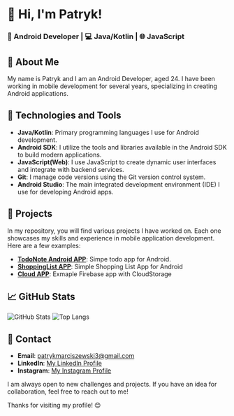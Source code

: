 # 👋 Hi, I'm Patryk!

### 📱 Android Developer | 💻 Java/Kotlin | 🌐 JavaScript

## 📄 About Me

My name is Patryk and I am an Android Developer, aged 24. I have been working in mobile development for several years, specializing in creating Android applications.
## 🔧 Technologies and Tools

- **Java/Kotlin**: Primary programming languages I use for Android development.
- **Android SDK**: I utilize the tools and libraries available in the Android SDK to build modern applications.
- **JavaScript(Web)**: I use JavaScript to create dynamic user interfaces and integrate with backend services.
- **Git**: I manage code versions using the Git version control system.
- **Android Studio**: The main integrated development environment (IDE) I use for developing Android apps.

## 🚀 Projects

In my repository, you will find various projects I have worked on. Each one showcases my skills and experience in mobile application development. Here are a few examples:

- [**TodoNote Android APP**](https://github.com/PatrykMCoder/Todo): Simpe todo app for Android.
- [**ShoppingList APP**](https://github.com/PatrykMCoder/ShoppingList): Simple Shopping List App for Android
- [**Cloud APP**](https://github.com/PatrykMCoder/CloudApp): Exmaple Firebase app with CloudStorage

## 📈 GitHub Stats

![GitHub Stats](https://github-readme-stats.vercel.app/api?username=PatrykMCoder&show_icons=true&theme=radical)
![Top Langs](https://github-readme-stats.vercel.app/api/top-langs/?username=PatrykMCoder&layout=compact&theme=radical)

## 🌟 Contact

- **Email**: [patrykmarciszewski3@gmail.com](mailto:patrykmarciszewski3@gmail.com)
- **LinkedIn**: [My LinkedIn Profile](https://www.linkedin.com/in/patryk-marciszewski)
- **Instagram**: [My Instagram Profile](https://www.instagram.com/patryk_programmer/)

I am always open to new challenges and projects. If you have an idea for collaboration, feel free to reach out to me!

Thanks for visiting my profile! 😊

